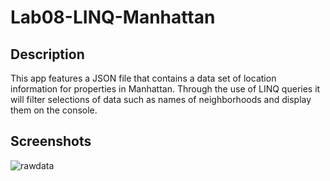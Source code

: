 # Lab08-LINQ-Manhattan

## Description
This app features a JSON file that contains a data set of location information for properties in Manhattan. Through the use of LINQ queries it will filter selections of data such as names of neighborhoods and display them on the console.

## Screenshots
![rawdata]()
